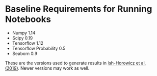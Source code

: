 # Baseline Requirements for Running Notebooks

* Numpy 1.14
* Scipy 0.19
* Tensorflow 1.12
* Tensorflow Probability 0.5
* Seaborn 0.9

These are the versions used to generate results in [Ish-Horowicz et al. (2019)](https://arxiv.org/abs/1901.09839). Newer versions may work as well.
